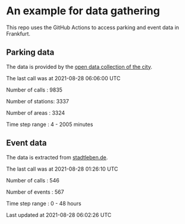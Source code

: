 # An example for data gathering

This repo uses the GitHub Actions to access parking and event data in Frankfurt.

## Parking data
The data is provided by the [open data collection of the city](https://www.offenedaten.frankfurt.de/).

The last call was at 2021-08-28 06:06:00 UTC

Number of calls   : 9835

Number of stations: 3337

Number of areas   : 3324

Time step range   :    4 - 2005 minutes


## Event data
The data is extracted from [stadtleben.de](https://stadtleben.de/frankfurt/).

The last call was at 2021-08-28 01:26:10 UTC

Number of calls   : 546

Number of events  : 567

Time step range   :   0 -  48 hours


Last updated at 2021-08-28 06:02:26 UTC
